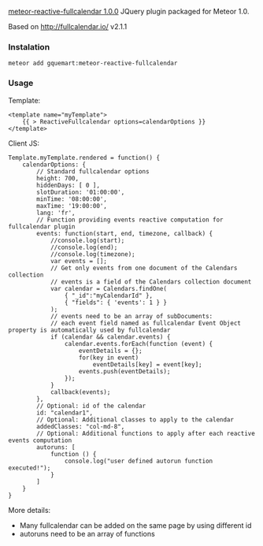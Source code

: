 [meteor-reactive-fullcalendar 1.0.0](http://fullcalendar.io/) JQuery plugin packaged for Meteor 1.0.

Based on http://fullcalendar.io/ v2.1.1

### Instalation ###

    meteor add gquemart:meteor-reactive-fullcalendar

### Usage ###
Template:

    <template name="myTemplate">
        {{ > ReactiveFullcalendar options=calendarOptions }}
    </template>
    
Client JS:

    Template.myTemplate.rendered = function() {
        calendarOptions: {
            // Standard fullcalendar options
            height: 700,
            hiddenDays: [ 0 ],
            slotDuration: '01:00:00',
            minTime: '08:00:00',
            maxTime: '19:00:00',
            lang: 'fr',
            // Function providing events reactive computation for fullcalendar plugin
            events: function(start, end, timezone, callback) {
                //console.log(start);
                //console.log(end);
                //console.log(timezone);
                var events = [];
                // Get only events from one document of the Calendars collection
                // events is a field of the Calendars collection document
                var calendar = Calendars.findOne(
                    { "_id":"myCalendarId" },
                    { "fields": { 'events': 1 } }
                );
                // events need to be an array of subDocuments:
                // each event field named as fullcalendar Event Object property is automatically used by fullcalendar
                if (calendar && calendar.events) {
                    calendar.events.forEach(function (event) {
                        eventDetails = {};
                        for(key in event)
                            eventDetails[key] = event[key];
                        events.push(eventDetails);
                    });
                }
                callback(events);
            },
            // Optional: id of the calendar
            id: "calendar1",
            // Optional: Additional classes to apply to the calendar
            addedClasses: "col-md-8",
            // Optional: Additional functions to apply after each reactive events computation
            autoruns: [
                function () {
                    console.log("user defined autorun function executed!");
                }
            ]
        }
    }

More details:
- Many fullcalendar can be added on the same page by using different id
- autoruns need to be an array of functions